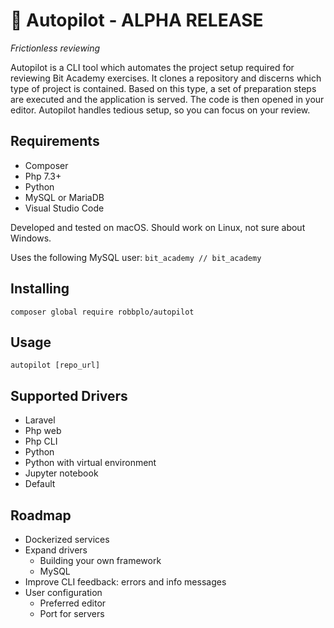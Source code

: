 # 🚀 Autopilot - ALPHA RELEASE
_Frictionless reviewing_

Autopilot is a CLI tool which automates the project setup required for 
reviewing Bit Academy exercises. It clones a repository and discerns which 
type of project is contained. Based on this type, a set of preparation steps 
are executed and the application is served. The code is then opened in your 
editor. Autopilot handles tedious setup, so you can focus on your review.

## Requirements
- Composer
- Php 7.3+
- Python
- MySQL or MariaDB
- Visual Studio Code

Developed and tested on macOS. Should work on Linux, not sure about Windows.

Uses the following MySQL user: `bit_academy // bit_academy`

## Installing
```
composer global require robbplo/autopilot
```

## Usage
```
autopilot [repo_url]
```

## Supported Drivers
- Laravel
- Php web
- Php CLI
- Python
- Python with virtual environment
- Jupyter notebook
- Default

## Roadmap
- Dockerized services
- Expand drivers
  - Building your own framework
  - MySQL
- Improve CLI feedback: errors and info messages
- User configuration
  - Preferred editor
  - Port for servers
